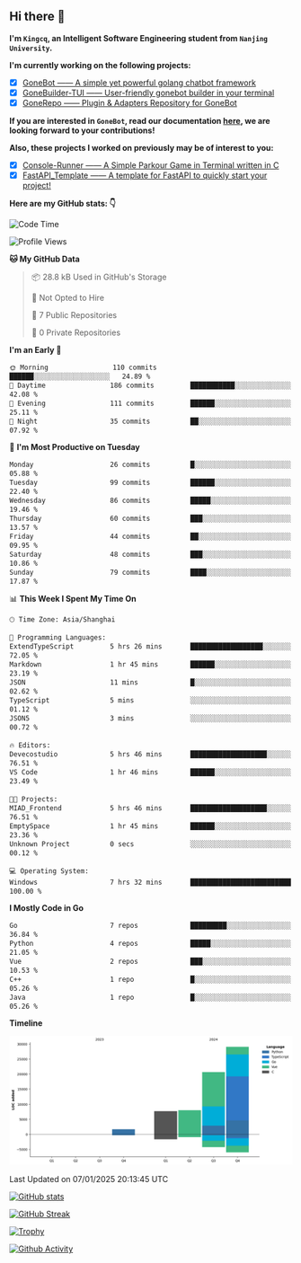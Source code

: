 ## Hi there 👋

**I'm `Kingcq`, an Intelligent Software Engineering student from `Nanjing University`.**

**I'm currently working on the following projects:**

- [x] [GoneBot —— A simple yet powerful golang chatbot framework](https://github.com/gonebot-dev/gonebot)
- [x] [GoneBuilder-TUI —— User-friendly gonebot builder in your terminal](https://github.com/gonebot-dev/gonebuilder-tui)
- [x] [GoneRepo —— Plugin & Adapters Repository for GoneBot](https://github.com/gonebot-dev/gonerepo)

**If you are interested in `GoneBot`, read our documentation [here](https://gonebot-dev.github.io/), we are looking forward to your contributions!**

**Also, these projects I worked on previously may be of interest to you:**

- [x] [Console-Runner —— A Simple Parkour Game in Terminal written in C](https://github.com/Kingcxp/Console-Runners)
- [x] [FastAPI_Template —— A template for FastAPI to quickly start your project!](https://github.com/Kingcxp/FastAPI_Template)

**Here are my GitHub stats: 👇**
<!--START_SECTION:waka-->
![Code Time](http://img.shields.io/badge/Code%20Time-1%2C400%20hrs%2034%20mins-blue)

![Profile Views](http://img.shields.io/badge/Profile%20Views-45-blue)

**🐱 My GitHub Data** 

> 📦 28.8 kB Used in GitHub's Storage 
 > 
> 🚫 Not Opted to Hire
 > 
> 📜 7 Public Repositories 
 > 
> 🔑 0 Private Repositories 
 > 
**I'm an Early 🐤** 

```text
🌞 Morning                110 commits         ██████░░░░░░░░░░░░░░░░░░░   24.89 % 
🌆 Daytime                186 commits         ███████████░░░░░░░░░░░░░░   42.08 % 
🌃 Evening                111 commits         ██████░░░░░░░░░░░░░░░░░░░   25.11 % 
🌙 Night                  35 commits          ██░░░░░░░░░░░░░░░░░░░░░░░   07.92 % 
```
📅 **I'm Most Productive on Tuesday** 

```text
Monday                   26 commits          █░░░░░░░░░░░░░░░░░░░░░░░░   05.88 % 
Tuesday                  99 commits          ██████░░░░░░░░░░░░░░░░░░░   22.40 % 
Wednesday                86 commits          █████░░░░░░░░░░░░░░░░░░░░   19.46 % 
Thursday                 60 commits          ███░░░░░░░░░░░░░░░░░░░░░░   13.57 % 
Friday                   44 commits          ██░░░░░░░░░░░░░░░░░░░░░░░   09.95 % 
Saturday                 48 commits          ███░░░░░░░░░░░░░░░░░░░░░░   10.86 % 
Sunday                   79 commits          ████░░░░░░░░░░░░░░░░░░░░░   17.87 % 
```


📊 **This Week I Spent My Time On** 

```text
🕑︎ Time Zone: Asia/Shanghai

💬 Programming Languages: 
ExtendTypeScript         5 hrs 26 mins       ██████████████████░░░░░░░   72.05 % 
Markdown                 1 hr 45 mins        ██████░░░░░░░░░░░░░░░░░░░   23.19 % 
JSON                     11 mins             █░░░░░░░░░░░░░░░░░░░░░░░░   02.62 % 
TypeScript               5 mins              ░░░░░░░░░░░░░░░░░░░░░░░░░   01.12 % 
JSON5                    3 mins              ░░░░░░░░░░░░░░░░░░░░░░░░░   00.72 % 

🔥 Editors: 
Devecostudio             5 hrs 46 mins       ███████████████████░░░░░░   76.51 % 
VS Code                  1 hr 46 mins        ██████░░░░░░░░░░░░░░░░░░░   23.49 % 

🐱‍💻 Projects: 
MIAD_Frontend            5 hrs 46 mins       ███████████████████░░░░░░   76.51 % 
EmptySpace               1 hr 45 mins        ██████░░░░░░░░░░░░░░░░░░░   23.36 % 
Unknown Project          0 secs              ░░░░░░░░░░░░░░░░░░░░░░░░░   00.12 % 

💻 Operating System: 
Windows                  7 hrs 32 mins       █████████████████████████   100.00 % 
```

**I Mostly Code in Go** 

```text
Go                       7 repos             █████████░░░░░░░░░░░░░░░░   36.84 % 
Python                   4 repos             █████░░░░░░░░░░░░░░░░░░░░   21.05 % 
Vue                      2 repos             ███░░░░░░░░░░░░░░░░░░░░░░   10.53 % 
C++                      1 repo              █░░░░░░░░░░░░░░░░░░░░░░░░   05.26 % 
Java                     1 repo              █░░░░░░░░░░░░░░░░░░░░░░░░   05.26 % 
```



**Timeline**

![Lines of Code chart](https://raw.githubusercontent.com/Kingcxp/Kingcxp/main/assets/bar_graph.png)


 Last Updated on 07/01/2025 20:13:45 UTC
<!--END_SECTION:waka-->

[![GitHub stats](https://github-readme-stats.vercel.app/api?username=Kingcxp&show_icons=true&count_private=true&theme=aura&hide_border=true&icon_color=FF4500&text_color=76EE00)](https://github.com/anuraghazra/github-readme-stats)    

[![GitHub Streak](https://github-readme-streak-stats.herokuapp.com/?user=Kingcxp&hide_border=true&theme=catppuccin-macchiato)](https://git.io/streak-stats)

[![Trophy](https://github-profile-trophy.vercel.app/?username=Kingcxp&theme=dracula)](https://github.com/ryo-ma/github-profile-trophy)

[![Github Activity](https://github-readme-activity-graph.vercel.app/graph?username=Kingcxp&theme=tokyo-night&hide_border=true)](https://github.com/ashutosh00710/github-readme-activity-graph)